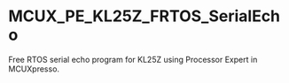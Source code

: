 # MCUX_PE_KL25Z_FRTOS_SerialEcho
 Free RTOS serial echo program for KL25Z using Processor Expert in MCUXpresso.
